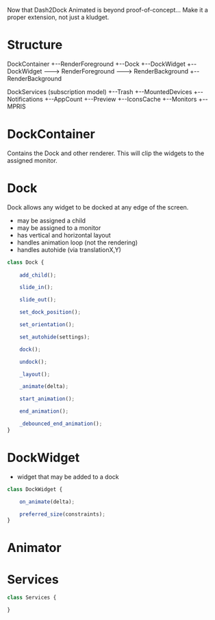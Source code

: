 Now that Dash2Dock Animated is beyond proof-of-concept... Make it a proper extension, not just a kludget.

# Structure

DockContainer
+--RenderForeground
+--Dock
   +--DockWidget
   +--DockWidget
      ---> RenderForeground
      ---> RenderBackground
+--RenderBackground

DockServices (subscription model)
+--Trash
+--MountedDevices
+--Notifications
+--AppCount
+--Preview
+--IconsCache
+--Monitors
+--MPRIS

# DockContainer

Contains the Dock and other renderer. This will clip the widgets to the assigned monitor.

# Dock

Dock allows any widget to be docked at any edge of the screen.

* may be assigned a child
* may be assigned to a monitor
* has vertical and horizontal layout
* handles animation loop (not the rendering)
* handles autohide (via translationX,Y)

```js
class Dock {
    
    add_child();

    slide_in();

    slide_out();

    set_dock_position();

    set_orientation();

    set_autohide(settings);

    dock();

    undock();

    _layout();

    _animate(delta);

    start_animation();

    end_animation();

    _debounced_end_animation();
}
```

# DockWidget

* widget that may be added to a dock

```js
class DockWidget {

    on_animate(delta);

    preferred_size(constraints);
}
```

# Animator


# Services

```js
class Services {

}
```